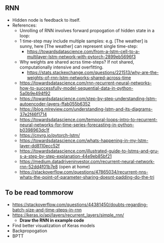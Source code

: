 ## RNN
* Hidden node is feedback to itself.
* References:
  * Unrolling of RNN involves forward propogation of hidden state in a loop:
  * 1 time-step may include multiple samples: e.g. [The weather] is sunny, here [The weather] can represent single time-step:
    * https://towardsdatascience.com/from-a-lstm-cell-to-a-multilayer-lstm-network-with-pytorch-2899eb5696f3
  * Why weights are shared acrss time-steps? If not shared, computationally intensive and overfitting.
    * https://stats.stackexchange.com/questions/221513/why-are-the-weights-of-rnn-lstm-networks-shared-across-time
  * https://towardsdatascience.com/rnn-recurrent-neural-networks-how-to-successfully-model-sequential-data-in-python-5a0b9e494f92
  * https://towardsdatascience.com/step-by-step-understanding-lstm-autoencoder-layers-ffab055b6352
  * https://blog.mlreview.com/understanding-lstm-and-its-diagrams-37e2f46f1714
  * https://towardsdatascience.com/temporal-loops-intro-to-recurrent-neural-networks-for-time-series-forecasting-in-python-b0398963dc1f
  * https://cnvrg.io/pytorch-lstm/
  * https://towardsdatascience.com/whats-happening-in-my-lstm-layer-dd8110ecc52f
  * https://towardsdatascience.com/illustrated-guide-to-lstms-and-gru-s-a-step-by-step-explanation-44e9eb85bf21
  * https://medium.datadriveninvestor.com/recurrent-neural-network-rnn-52dd4f01b7e8 (open at home)
  * https://stackoverflow.com/questions/47865034/recurrent-nns-whats-the-point-of-parameter-sharing-doesnt-padding-do-the-tri
 
## To be read tommorow
* https://stackoverflow.com/questions/44381450/doubts-regarding-batch-size-and-time-steps-in-rnn
* https://keras.io/api/layers/recurrent_layers/simple_rnn/
  * **Draw the RNN in example code**
* Find better visualization of Keras models
* Backpropogation
* BPTT
